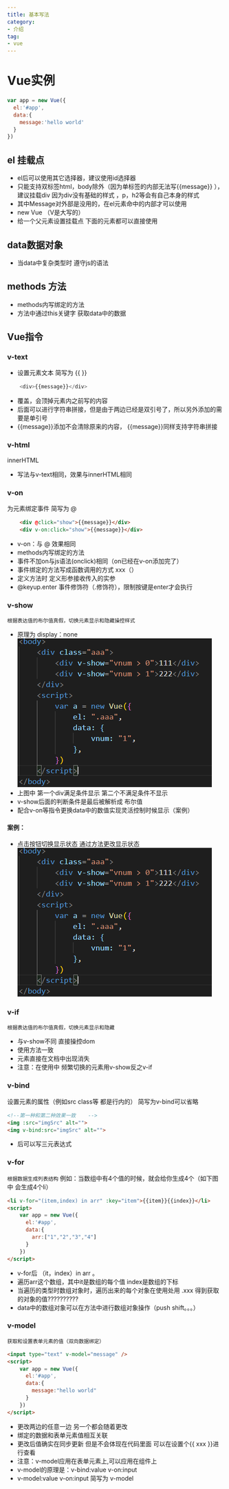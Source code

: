 ```yaml
---
title: 基本写法
category:
- 介绍
tag:
- vue
---
```


# Vue实例
```js
var app = new Vue({
  el:'#app',
  data:{
    message:'hello world'
  }
})
```
## el 挂载点
- el后可以使用其它选择器，建议使用id选择器
- 只能支持双标签html，body除外（因为单标签的内部无法写{{message}}   ），建议挂载div 因为div没有基础的样式   ，p，h2等会有自己本身的样式
- 其中Message对外部是没用的，在el元素命中的内部才可以使用
- new Vue   （V是大写的）
- 给一个父元素设置挂载点 下面的元素都可以直接使用
## data数据对象
- 当data中复杂类型时   遵守js的语法
## methods 方法
- methods内写绑定的方法
- 方法中通过this关键字   获取data中的数据
## Vue指令
### v-text
- 设置元素文本   简写为 {{   }}
```js
    <div>{{message}}</div>
```
- 覆盖，会顶掉元素内之前写的内容
- 后面可以进行字符串拼接，但是由于两边已经是双引号了，所以另外添加的需要是单引号
- {{message}}添加不会清除原来的内容，   {{message}}同样支持字符串拼接
### v-html
innerHTML
- 写法与v-text相同，效果与innerHTML相同
### v-on
为元素绑定事件       简写为 @
```html
    <div @click="show">{{message}}</div>
    <div v-on:click="show">{{message}}</div>
```

- v-on：与 @ 效果相同
- methods内写绑定的方法
- 事件不加on与js语法(onclick)相同（on已经在v-on添加完了）
- 事件绑定的方法写成函数调用的方式     xxx（）
- 定义方法时 定义形参接收传入的实参
- @keyup.enter 事件修饰符（.修饰符），限制按键是enter才会执行
### v-show
`根据表达值的布尔值真假，切换元素显示和隐藏操控样式`
- 原理为     display：none
![img_1.png](imgs/img_1.png)
- 上图中 第一个div满足条件显示 第二个不满足条件不显示
- v-show后面的判断条件是最后被解析成 布尔值
- 配合v-on等指令更换data中的数值实现灵活控制时候显示（案例） 
#### 案例：
- 点击按钮切换显示状态 通过方法更改显示状态
![img.png](imgs/img.png)
### v-if
`根据表达值的布尔值真假，切换元素显示和隐藏`
- 与v-show不同 直接操控dom     
- 使用方法一致
- 元素直接在文档中出现消失
- 注意：在使用中 频繁切换的元素用v-show反之v-if
### v-bind
设置元素的属性（例如src class等 都是行内的）   简写为v-bind可以省略
```html
<!--第一种和第二种效果一致    -->
<img :src="imgSrc" alt="">
<img v-bind:src="imgSrc" alt="">
```
- 后可以写三元表达式

### v-for
`根据数据生成列表结构`
例如：当数组中有4个值的时候，就会给你生成4个（如下图中 会生成4个li）
```html
<li v-for="(item,index) in arr" :key="item">{{item}}{{index}}</li>
<script>
    var app = new Vue({
      el:'#app',
      data:{
        arr:["1","2","3","4"]
      }
    })
</script>
```
- v-for后 （it，index）in arr   。
- 遍历arr这个数组，其中it是数组的每个值     index是数组的下标
- 当遍历的类型时数组对象时，遍历出来的每个对象在使用处用   .xxx 得到获取的对象的值??????????
- data中的数组对象可以在方法中进行数组对象操作（push shift。。。）
### v-model
`获取和设置表单元素的值（双向数据绑定）`
```html
<input type="text" v-model="message" />
<script>
    var app = new Vue({
      el:'#app',
      data:{
        message:"hello world"
      }
    })
</script>
```
- 更改两边的任意一边 另一个都会随着更改
- 绑定的数据和表单元素值相互关联
- 更改后值确实在同步更新 但是不会体现在代码里面 可以在设置个{{ xxx }}进行查看
- 注意：v-model应用在表单元素上,可以应用在组件上
- v-model的原理是：v-bind:value  v-on:input
- v-model:value  v-on:input  简写为  v-model
